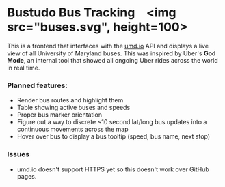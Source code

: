 # Bustudo Bus Tracking &nbsp;&nbsp; <img src="buses.svg", height=100>
This is a frontend that interfaces with the <a href="umd.io">umd.io</a> API
and displays a live view of all University of Maryland buses. This was inspired
by Uber's <b>God Mode</b>, an internal tool that showed all ongoing Uber rides
across the world in real time.


### Planned features:
- Render bus routes and highlight them
- Table showing active buses and speeds
- Proper bus marker orientation
- Figure out a way to discrete ~10 second lat/long bus updates into a continuous
movements across the map
- Hover over bus to display a bus tooltip (speed, bus name, next stop)


### Issues
- umd.io doesn't support HTTPS yet so this doesn't work over GitHub pages.
